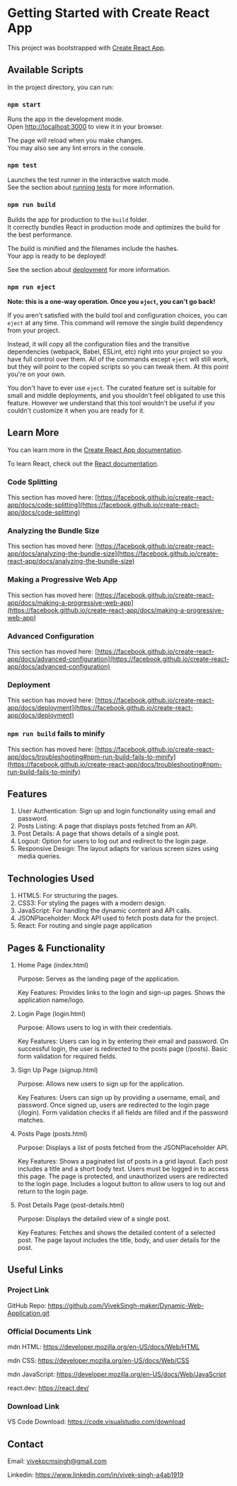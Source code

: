 # Getting Started with Create React App

This project was bootstrapped with [Create React App](https://github.com/facebook/create-react-app).

## Available Scripts

In the project directory, you can run:

### `npm start`

Runs the app in the development mode.\
Open [http://localhost:3000](http://localhost:3000) to view it in your browser.

The page will reload when you make changes.\
You may also see any lint errors in the console.

### `npm test`

Launches the test runner in the interactive watch mode.\
See the section about [running tests](https://facebook.github.io/create-react-app/docs/running-tests) for more information.

### `npm run build`

Builds the app for production to the `build` folder.\
It correctly bundles React in production mode and optimizes the build for the best performance.

The build is minified and the filenames include the hashes.\
Your app is ready to be deployed!

See the section about [deployment](https://facebook.github.io/create-react-app/docs/deployment) for more information.

### `npm run eject`

**Note: this is a one-way operation. Once you `eject`, you can't go back!**

If you aren't satisfied with the build tool and configuration choices, you can `eject` at any time. This command will remove the single build dependency from your project.

Instead, it will copy all the configuration files and the transitive dependencies (webpack, Babel, ESLint, etc) right into your project so you have full control over them. All of the commands except `eject` will still work, but they will point to the copied scripts so you can tweak them. At this point you're on your own.

You don't have to ever use `eject`. The curated feature set is suitable for small and middle deployments, and you shouldn't feel obligated to use this feature. However we understand that this tool wouldn't be useful if you couldn't customize it when you are ready for it.

## Learn More

You can learn more in the [Create React App documentation](https://facebook.github.io/create-react-app/docs/getting-started).

To learn React, check out the [React documentation](https://reactjs.org/).

### Code Splitting

This section has moved here: [https://facebook.github.io/create-react-app/docs/code-splitting](https://facebook.github.io/create-react-app/docs/code-splitting)

### Analyzing the Bundle Size

This section has moved here: [https://facebook.github.io/create-react-app/docs/analyzing-the-bundle-size](https://facebook.github.io/create-react-app/docs/analyzing-the-bundle-size)

### Making a Progressive Web App

This section has moved here: [https://facebook.github.io/create-react-app/docs/making-a-progressive-web-app](https://facebook.github.io/create-react-app/docs/making-a-progressive-web-app)

### Advanced Configuration

This section has moved here: [https://facebook.github.io/create-react-app/docs/advanced-configuration](https://facebook.github.io/create-react-app/docs/advanced-configuration)

### Deployment

This section has moved here: [https://facebook.github.io/create-react-app/docs/deployment](https://facebook.github.io/create-react-app/docs/deployment)

### `npm run build` fails to minify

This section has moved here: [https://facebook.github.io/create-react-app/docs/troubleshooting#npm-run-build-fails-to-minify](https://facebook.github.io/create-react-app/docs/troubleshooting#npm-run-build-fails-to-minify)

## Features
1. User Authentication: Sign up and login functionality using email and password.
2. Posts Listing: A page that displays posts fetched from an API.
3. Post Details: A page that shows details of a single post.
4. Logout: Option for users to log out and redirect to the login page.
5. Responsive Design: The layout adapts for various screen sizes using media queries.

## Technologies Used
1. HTML5: For structuring the pages.
2. CSS3: For styling the pages with a modern design.
3. JavaScript: For handling the dynamic content and API calls.
4. JSONPlaceholder: Mock API used to fetch posts data for the project.
5. React: For routing and single page application

## Pages & Functionality
1. Home Page (index.html)

    Purpose: Serves as the landing page of the application.
   
    Key Features:
        Provides links to the login and sign-up pages.
        Shows the application name/logo.

3. Login Page (login.html)

    Purpose: Allows users to log in with their credentials.
   
    Key Features:
        Users can log in by entering their email and password.
        On successful login, the user is redirected to the posts page (/posts).
        Basic form validation for required fields.

4. Sign Up Page (signup.html)

    Purpose: Allows new users to sign up for the application.
   
    Key Features:
        Users can sign up by providing a username, email, and password.
        Once signed up, users are redirected to the login page (/login).
        Form validation checks if all fields are filled and if the password matches.

6. Posts Page (posts.html)

    Purpose: Displays a list of posts fetched from the JSONPlaceholder API.
   
    Key Features:
        Shows a paginated list of posts in a grid layout.
        Each post includes a title and a short body text.
        Users must be logged in to access this page. The page is protected, and unauthorized users are redirected to the login page.
        Includes a logout button to allow users to log out and return to the login page.

8. Post Details Page (post-details.html)

    Purpose: Displays the detailed view of a single post.
   
    Key Features:
        Fetches and shows the detailed content of a selected post.
        The page layout includes the title, body, and user details for the post.

## Useful Links
### Project Link

GitHub Repo: https://github.com/VivekSingh-maker/Dynamic-Web-Application.git


### Official Documents Link

mdn HTML: https://developer.mozilla.org/en-US/docs/Web/HTML

mdn CSS: https://developer.mozilla.org/en-US/docs/Web/CSS

mdn JavaScript: https://developer.mozilla.org/en-US/docs/Web/JavaScript

react.dev: https://react.dev/


### Download Link

VS Code Download: https://code.visualstudio.com/download

## Contact

Email: vivekpcmsingh@gmail.com

Linkedin: https://www.linkedin.com/in/vivek-singh-a4ab1919
